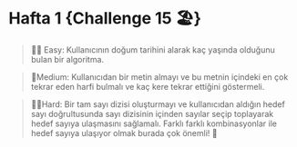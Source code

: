 # Hafta 1 {Challenge 15 🏖}

> 🙌🏼 Easy: Kullanıcının doğum tarihini alarak kaç yaşında olduğunu bulan bir algoritma.

> 🌟Medium: Kullanıcıdan bir metin almayı ve bu metnin içindeki en çok tekrar eden harfi bulmalı ve kaç kere tekrar ettiğini göstermeli.

> 💪🏻Hard: Bir tam sayı dizisi oluşturmayı ve kullanıcıdan aldığın hedef sayı doğrultusunda sayı dizisinin içinden sayılar seçip toplayarak hedef sayıya ulaşmasını sağlamalı. Farklı farklı kombinasyonlar ile hedef sayıya ulaşıyor olmak burada çok önemli! 🥳